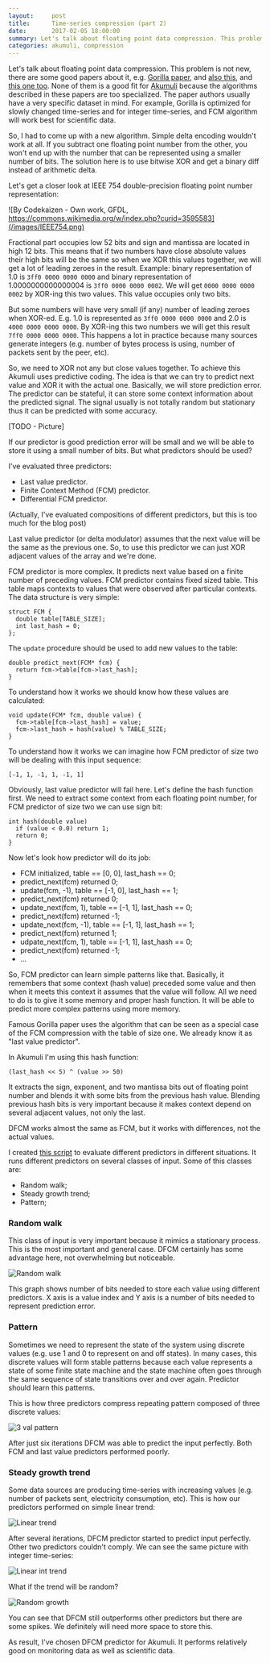 ```yaml
---
layout:     post
title:      Time-series compression (part 2)
date:       2017-02-05 18:00:00
summary: Let's talk about floating point data compression. This problem is not new, there are some good papers about it, e.g. Gorilla paper, and also this, and ...
categories: akumuli, compression
---
```


Let's talk about floating point data compression. This problem is not new, there are some good papers about it, e.g. [Gorilla paper](http://www.vldb.org/pvldb/vol8/p1816-teller.pdf), and [also this](http://citeseerx.ist.psu.edu/viewdoc/download?doi=10.1.1.86.262&rep=rep1&type=pdf), and [this one too](https://pdfs.semanticscholar.org/7e8b/0ac17f11dcfd13fea4aadf0b86598f3d1d72.pdf). None of them is a good fit for [Akumuli](https://github.com/akumuli/akumuli) because the algorithms described in these papers are too specialized. The paper authors usually have a very specific dataset in mind. For example, Gorilla is optimized for slowly changed time-series and for integer time-series, and FCM algorithm will work best for scientific data.

So, I had to come up with a new algorithm. Simple delta encoding wouldn't work at all. If you subtract one floating point number from the other, you won't end up with the number that can be represented using a smaller number of bits. The solution here is to use bitwise XOR and get a binary diff instead of arithmetic delta.

Let's get a closer look at IEEE 754 double-precision floating point number representation:

![By Codekaizen - Own work, GFDL, https://commons.wikimedia.org/w/index.php?curid=3595583](/images/IEEE754.png)

Fractional part occupies low 52 bits and sign and mantissa are located in high 12 bits. This means that if two numbers have close absolute values their high bits will be the same so when we XOR this values together, we will get a lot of leading zeroes in the result. Example: binary representation of 1.0 is `3ff0 0000 0000 0000` and binary representation of 1.0000000000000004 is `3ff0 0000 0000 0002`. We will get `0000 0000 0000 0002` by XOR-ing this two values. This value occupies only two bits.

But some numbers will have very small (if any) number of leading zeroes when XOR-ed. E.g. 1.0 is represented as `3ff0 0000 0000 0000` and 2.0 is `4000 0000 0000 0000`. By XOR-ing this two numbers we will get this result `7ff0 0000 0000 0000`. This happens a lot in practice because many sources generate integers (e.g. number of bytes process is using, number of packets sent by the peer, etc).

So, we need to XOR not any but close values together. To achieve this Akumuli uses predictive coding. The idea is that we can try to predict next value and XOR it with the actual one. Basically, we will store prediction error. The predictor can be stateful, it can store some context information about the predicted signal. The signal usually is not totally random but stationary thus it can be predicted with some accuracy.

[TODO - Picture]

If our predictor is good prediction error will be small and we will be able to store it using a small number of bits. But what predictors should be used?

I've evaluated three predictors:

- Last value predictor. 
- Finite Context Method (FCM) predictor.
- Differential FCM predictor.

(Actually, I've evaluated compositions of different predictors, but this is too much for the blog post)

Last value predictor (or delta modulator) assumes that the next value will be the same as the previous one. So, to use this predictor we can just XOR adjacent values of the array and we're done.

FCM predictor is more complex. It predicts next value based on a finite number of preceding values. FCM predictor contains fixed sized table. This table maps contexts to values that were observed after particular contexts. The data structure is very simple:

    struct FCM {
      double table[TABLE_SIZE];
      int last_hash = 0;
    };

The `update` procedure should be used to add new values to the table:

    double predict_next(FCM* fcm) {
      return fcm->table[fcm->last_hash];
    }   

To understand how it works we should know how these values are calculated:

    void update(FCM* fcm, double value) {
      fcm->table[fcm->last_hash] = value;
      fcm->last_hash = hash(value) % TABLE_SIZE;
    }

To understand how it works we can imagine how FCM predictor of size two will be dealing with this input sequence:

    [-1, 1, -1, 1, -1, 1]

Obviously, last value predictor will fail here. Let's define the hash function first. We need to extract some context from each floating point number, for FCM predictor of size two we can use sign bit:

    int hash(double value) 
      if (value < 0.0) return 1;
      return 0;
    }

Now let's look how predictor will do its job:

- FCM initialized, table == [0, 0], last_hash == 0;
- predict_next(fcm) returned 0;
- update(fcm, -1), table == [-1, 0], last_hash == 1;
- predict_next(fcm) returned 0;
- update_next(fcm, 1), table == [-1, 1], last_hash == 0;
- predict_next(fcm) returned -1;
- update_next(fcm, -1), table == [-1, 1], last_hash == 1;
- predict_next(fcm) returned 1;
- udpate_next(fcm, 1), table == [-1, 1], last_hash == 0;
- predict_next(fcm) returned -1;
- ...

So, FCM predictor can learn simple patterns like that. Basically, it remembers that some context (hash value) preceded some value and then when it meets this context it assumes that the value will follow. All we need to do is to give it some memory and proper hash function. It will be able to predict more complex patterns using more memory.

Famous Gorilla paper uses the algorithm that can be seen as a special case of the FCM compression with the table of size one. We already know it as "last value predictor".

In Akumuli I'm using this hash function:

    (last_hash << 5) ^ (value >> 50)

It extracts the sign, exponent, and two mantissa bits out of floating point number and blends it with some bits from the previous hash value. Blending previous hash bits is very important because it makes context depend on several adjacent values, not only the last.

DFCM works almost the same as FCM, but it works with differences, not the actual values. 

I created [this script](https://gist.github.com/Lazin/a28ba28b1a51a95e193e13575eef6509) to evaluate different predictors in different situations. It runs different predictors on several classes of input. Some of this classes are:

- Random walk;
- Steady growth trend;
- Pattern;

### Random walk

This class of input is very important because it mimics a stationary process. This is the most important and general case. DFCM certainly has some advantage here, not overwhelming but noticeable.

![Random walk](/images/random_walk.png)

This graph shows number of bits needed to store each value using different predictors. X axis is a value index and Y axis is a number of bits needed to represent prediction error.

### Pattern

Sometimes we need to represent the state of the system using discrete values (e.g. use 1 and 0 to represent on and off states). In many cases, this discrete values will form stable patterns because each value represents a state of some finite state machine and the state machine often goes through the same sequence of state transitions over and over again. Predictor should learn this patterns.

This is how three predictors compress repeating pattern composed of three discrete values:

![3 val pattern](/images/pattern_2.png)

After just six iterations DFCM was able to predict the input perfectly. Both FCM and last value predictors performed poorly.

### Steady growth trend

Some data sources are producing time-series with increasing values (e.g. number of packets sent, electricity consumption, etc). This is how our predictors performed on simple linear trend:

![Linear trend](/images/steady_growth.png)

After several iterations, DFCM predictor started to predict input perfectly. Other two predictors couldn't comply. We can see the same picture with integer time-series:

![Linear int trend](/images/steady_growth_int.png)

What if the trend will be random?

![Random growth](/images/fast_rand_growth.png)

You can see that DFCM still outperforms other predictors but there are some spikes. We definitely will need more space to store this.

As result, I've chosen DFCM predictor for Akumuli. It performs relatively good on monitoring data as well as scientific data.
